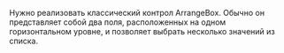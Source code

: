 Нужно реализовать классический контрол ArrangeBox.
Обычно он представляет собой два поля, расположенных на одном горизонтальном уровне, и позволяет выбрать несколько значений из списка.
